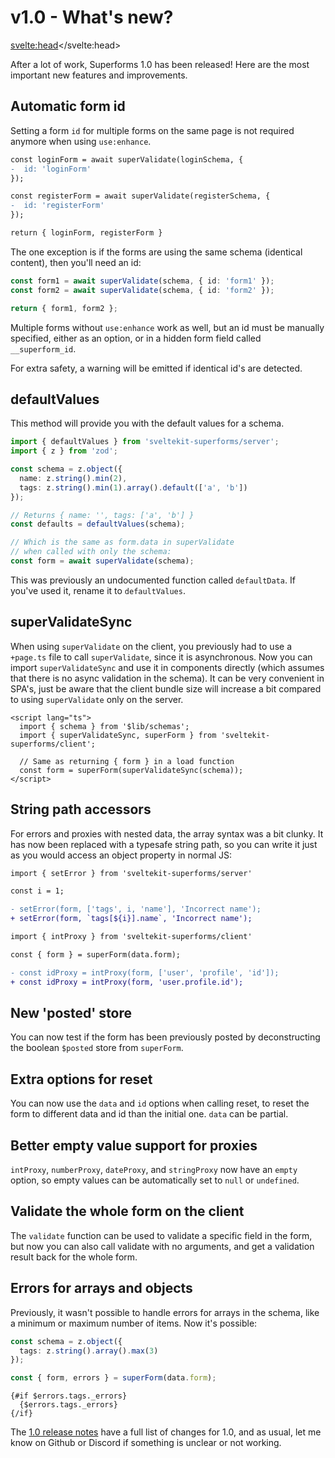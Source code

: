 # v1.0 - What's new?

<svelte:head><title>What's new in 1.0</title></svelte:head>

After a lot of work, Superforms 1.0 has been released! Here are the most important new features and improvements.

## Automatic form id

Setting a form `id` for multiple forms on the same page is not required anymore when using `use:enhance`.

```diff
const loginForm = await superValidate(loginSchema, {
-  id: 'loginForm'
});

const registerForm = await superValidate(registerSchema, {
-  id: 'registerForm'
});

return { loginForm, registerForm }
```

The one exception is if the forms are using the same schema (identical content), then you'll need an id:

```ts
const form1 = await superValidate(schema, { id: 'form1' });
const form2 = await superValidate(schema, { id: 'form2' });

return { form1, form2 };
```

Multiple forms without `use:enhance` work as well, but an id must be manually specified, either as an option, or in a hidden form field called `__superform_id`.

For extra safety, a warning will be emitted if identical id's are detected.

## defaultValues

This method will provide you with the default values for a schema.

```ts
import { defaultValues } from 'sveltekit-superforms/server';
import { z } from 'zod';

const schema = z.object({
  name: z.string().min(2),
  tags: z.string().min(1).array().default(['a', 'b'])
});

// Returns { name: '', tags: ['a', 'b'] }
const defaults = defaultValues(schema);

// Which is the same as form.data in superValidate
// when called with only the schema:
const form = await superValidate(schema);
```

This was previously an undocumented function called `defaultData`. If you've used it, rename it to `defaultValues`.

## superValidateSync

When using `superValidate` on the client, you previously had to use a `+page.ts` file to call `superValidate`, since it is asynchronous. Now you can import `superValidateSync` and use it in components directly (which assumes that there is no async validation in the schema). It can be very convenient in SPA's, just be aware that the client bundle size will increase a bit compared to using `superValidate` only on the server.

```svelte
<script lang="ts">
  import { schema } from '$lib/schemas';
  import { superValidateSync, superForm } from 'sveltekit-superforms/client';

  // Same as returning { form } in a load function
  const form = superForm(superValidateSync(schema));
</script>
```

## String path accessors

For errors and proxies with nested data, the array syntax was a bit clunky. It has now been replaced with a typesafe string path, so you can write it just as you would access an object property in normal JS:

```diff
import { setError } from 'sveltekit-superforms/server'

const i = 1;

- setError(form, ['tags', i, 'name'], 'Incorrect name');
+ setError(form, `tags[${i}].name`, 'Incorrect name');
```

```diff
import { intProxy } from 'sveltekit-superforms/client'

const { form } = superForm(data.form);

- const idProxy = intProxy(form, ['user', 'profile', 'id']);
+ const idProxy = intProxy(form, 'user.profile.id');
```

## New 'posted' store

You can now test if the form has been previously posted by deconstructing the boolean `$posted` store from `superForm`.

## Extra options for reset

You can now use the `data` and `id` options when calling reset, to reset the form to different data and id than the initial one. `data` can be partial.

## Better empty value support for proxies

`intProxy`, `numberProxy`, `dateProxy`, and `stringProxy` now have an `empty` option, so empty values can be automatically set to `null` or `undefined`.

## Validate the whole form on the client

The `validate` function can be used to validate a specific field in the form, but now you can also call validate with no arguments, and get a validation result back for the whole form.

## Errors for arrays and objects

Previously, it wasn't possible to handle errors for arrays in the schema, like a minimum or maximum number of items. Now it's possible:

```ts
const schema = z.object({
  tags: z.string().array().max(3)
});

const { form, errors } = superForm(data.form);
```

```svelte
{#if $errors.tags._errors}
  {$errors.tags._errors}
{/if}
```

The [1.0 release notes](https://github.com/ciscoheat/sveltekit-superforms/releases/tag/v1.0.0) have a full list of changes for 1.0, and as usual, let me know on Github or Discord if something is unclear or not working.
